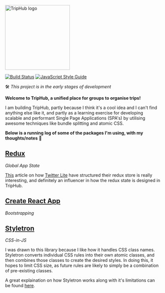 <img width="210" alt="TripHub logo" src="https://cdn.rawgit.com/TripHub/App/5034f827/images/logo.svg" />

[![Build Status](https://travis-ci.org/TripHub/App.svg?branch=master)](https://travis-ci.org/TripHub/App)
[![JavaScript Style Guide](https://img.shields.io/badge/code_style-standard-brightgreen.svg)](https://standardjs.com)

🛠 *This project is in the early stages of development*

**Welcome to TripHub, a unified place for groups to organise trips!**

I am building TripHub, partly because I think it's a cool idea and I can't find anything else like it, and partly as a learning exercise for developing scalable and performant Single Page Applications (SPA's) by utilising awesome techniques like bundle splitting and atomic CSS.

**Below is a running log of some of the packages I'm using, with my thoughts/notes** 📝

## [Redux]()

*Global App State*

[This](https://medium.com/statuscode/dissecting-twitters-redux-store-d7280b62c6b1) article on how
[Twitter Lite](https://mobile.twitter.com) have structured
their redux store is really interesting, and definitely an influencer in how the redux state is designed in TripHub.

## [Create React App](https://github.com/facebookincubator/create-react-app)

*Bootstrapping*

## [Styletron](https://github.com/rtsao/styletron)

*CSS-in-JS*

I was drawn to this library because I like how it handles CSS class names. Styletron converts individual CSS rules into their own atomic classes, and then combines those classes to create the desired styles. In doing this, it hopes to limit CSS size, as future rules are likely to simply be a combination of pre-existing classes.

A great explaination on how Styletron works along with it's limitations can be found [here](https://ryantsao.com/blog/virtual-css-with-styletron).
